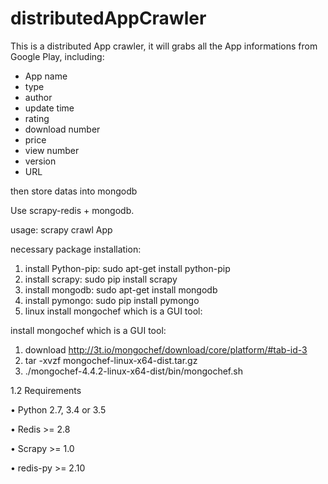 # distributedAppCrawler

This is a distributed App crawler, it will grabs all the App informations from Google Play, including: 
  
  * App name 
  * type 
  * author 
  * update time 
  * rating 
  * download number
  * price 
  * view number
  * version 
  * URL

then store datas into mongodb

Use scrapy-redis + mongodb.

usage: scrapy crawl App

necessary package installation:

1. install Python-pip: sudo apt-get install python-pip
2. install scrapy: sudo pip install scrapy
3. install mongodb: sudo apt-get install mongodb
4. install pymongo: sudo pip install pymongo
5. linux install mongochef which is a GUI tool:

install mongochef which is a GUI tool:

1. download http://3t.io/mongochef/download/core/platform/#tab-id-3
2. tar -xvzf mongochef-linux-x64-dist.tar.gz
3. ./mongochef-4.4.2-linux-x64-dist/bin/mongochef.sh

1.2 Requirements

  • Python 2.7, 3.4 or 3.5

  • Redis >= 2.8

  • Scrapy >= 1.0
  
  • redis-py >= 2.10
